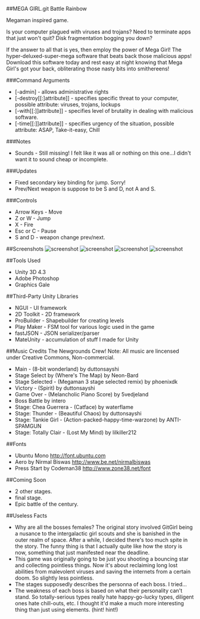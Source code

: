 ##MEGA GIRL.git Battle Rainbow

Megaman inspired game.

Is your computer plagued with viruses and trojans?  Need to terminate apps that just won't quit?  Disk fragmentation bogging you down?

If the answer to all that is yes, then employ the power of Mega Girl! The hyper-deluxed-super-mega software that beats back those malicious apps! Download this software today and rest easy at night knowing that Mega Girl's got your back, obliterating those nasty bits into smithereens!

###Command Arguments
* [-admin] - allows administrative rights
* [-destroy[[:]attribute]] - specifies specific threat to your computer, possible attribute: viruses, trojans, lockups
* [-with[[:]]attribute]] - specifies level of brutality in dealing with malicious software.
* [-time[[:]]attribute]] - specifies urgency of the situation, possible attribute: ASAP, Take-it-easy, Chill

###Notes
* Sounds - Still missing! I felt like it was all or nothing on this one...I didn't want it to sound cheap or incomplete.

###Updates
* Fixed secondary key binding for jump.  Sorry!
* Prev/Next weapon is suppose to be S and D, not A and S.

###Controls
* Arrow Keys - Move
* Z or W - Jump
* X - Fire
* Esc or C - Pause
* S and D - weapon change prev/next.

##Screenshots
![screenshot](https://github.com/ddionisio/game-off-2013/blob/master/Promo/screenshot_0.png?raw=true)
![screenshot](https://github.com/ddionisio/game-off-2013/blob/master/Promo/screenshot_1.png?raw=true)
![screenshot](https://github.com/ddionisio/game-off-2013/blob/master/Promo/screenshot_2.png?raw=true)
![screenshot](https://github.com/ddionisio/game-off-2013/blob/master/Promo/screenshot_3.png?raw=true)

##Tools Used
* Unity 3D 4.3
* Adobe Photoshop
* Graphics Gale

##Third-Party Unity Libraries
* NGUI - UI framework
* 2D Toolkit - 2D framework
* ProBuilder - Shapebuilder for creating levels
* Play Maker - FSM tool for various logic used in the game
* fastJSON - JSON serializer/parser
* MateUnity - accumulation of stuff I made for Unity

##Music Credits
The Newgrounds Crew!
Note: All music are lincensed under Creative Commons, Non-commercial.
* Main - (8-bit wonderland) by duttonsayshi
* Stage Select by (Where's The Map) by Neon-Bard
* Stage Selected - (Megaman 3 stage selected remix) by phoenixdk
* Victory - (Spirit) by duttonsayshi
* Game Over - (Melancholic Piano Score) by 5vedjeland
* Boss Battle by intero
* Stage: Chea Guerrera - (Catface) by waterflame
* Stage: Thunder - (Beautiful Chaos) by duttonsayshi
* Stage: Tankie Girl - (Action-packed-happy-time-warzone) by ANTI-SPAMGUN
* Stage: Totally Clair - (Lost My Mind) by lilkiller212

##Fonts
* Ubuntu Mono http://font.ubuntu.com
* Aero by Nirmal Biswas http://www.be.net/nirmalbiswas
* Press Start by Codeman38 http://www.zone38.net/font

##Coming Soon
* 2 other stages.
* final stage.
* Epic battle of the century.
 
##Useless Facts
* Why are all the bosses females? The original story involved GitGirl being a nusance to the intergalactic girl scouts and she is banished in the outer realm of space.  After a while, I decided there's too much spite in the story. The funny thing is that I actually quite like how the story is now,  something that just manifested near the deadline.
* This game was originally going to be just you shooting a bouncing star and collecting pointless things.  Now it's about reclaiming long lost abilities from malevolent viruses and saving the internets from a certain doom.  So slightly less pointless.
* The stages supposedly describes the personna of each boss.  I tried...
* The weakness of each boss is based on what their personality can't stand.  So totally-serious types really hate happy-go-lucky types, diligent ones hate chill-outs, etc.  I thought it'd make a much more interesting thing than just using elements. (hint! hint!)
